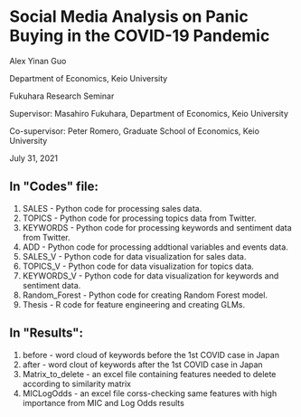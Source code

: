 # Social Media Analysis on Panic Buying in the COVID-19 Pandemic

<p align="center">

  Alex Yinan Guo
  
  Department of Economics, Keio University
  
  Fukuhara Research Seminar
  
  Supervisor: Masahiro Fukuhara, Department of Economics, Keio University
  
  Co-supervisor: Peter Romero, Graduate School of Economics, Keio University
  
  July 31, 2021

</p>


## In "Codes" file:
1. SALES - Python code for processing sales data.
2. TOPICS - Python code for processing topics data from Twitter.
3. KEYWORDS - Python code for processing keywords and sentiment data from Twitter.
4. ADD - Python code for processing addtional variables and events data.
5. SALES_V - Python code for data visualization for sales data. 
6. TOPICS_V - Python code for data visualization for topics data.
7. KEYWORDS_V - Python code for data visualization for keywords and sentiment data.
8. Random_Forest - Python code for creating Random Forest model.
9. Thesis - R code for feature engineering and creating GLMs.

## In "Results":
1. before - word cloud of keywords before the 1st COVID case in Japan
2. after - word clout of keywords after the 1st COVID case in Japan
3. Matrix_to_delete - an excel file containing features needed to delete according to similarity matrix
4. MICLogOdds - an excel file corss-checking same features with high importance from MIC and Log Odds results


